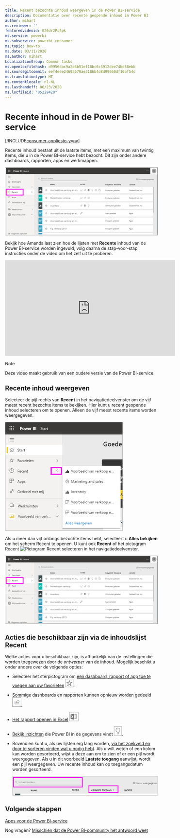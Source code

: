 ```yaml
---
title: Recent bezochte inhoud weergeven in de Power BI-service
description: Documentatie over recente geopende inhoud in Power BI
author: mihart
ms.reviewer: ''
featuredvideoid: G26dr2PsEpk
ms.service: powerbi
ms.subservice: powerbi-consumer
ms.topic: how-to
ms.date: 03/11/2020
ms.author: mihart
LocalizationGroup: Common tasks
ms.openlocfilehash: d9956dac9a2e3b51ef18bc6c3912dee74bd58ebb
ms.sourcegitcommit: eef4eee24695570ae3186b4d8d99660df16bf54c
ms.translationtype: HT
ms.contentlocale: nl-NL
ms.lasthandoff: 06/23/2020
ms.locfileid: "85229428"
---
```

# <a name="recent-content-in-the-power-bi-service"></a>**Recente** inhoud in de Power BI-service

[!INCLUDE[consumer-appliesto-yyny](../includes/consumer-appliesto-yyny.md)]

Recente inhoud bestaat uit de laatste items, met een maximum van twintig items, die u in de Power BI-service hebt bezocht.  Dit zijn onder andere dashboards, rapporten, apps en werkmappen.

![Venster Recente inhoud](./media/end-user-recent/power-bi-recent.png)

Bekijk hoe Amanda laat zien hoe de lijsten met **Recente** inhoud van de Power BI-service worden ingevuld, volg daarna de stap-voor-stap instructies onder de video om het zelf uit te proberen.

<iframe width="560" height="315" src="https://www.youtube.com/embed/G26dr2PsEpk" frameborder="0" allowfullscreen></iframe>

> [!NOTE]
> Deze video maakt gebruik van een oudere versie van de Power BI-service.

## <a name="display-recent-content"></a>Recente inhoud weergeven
Selecteer de pijl rechts van **Recent** in het navigatiedeelvenster om de vijf meest recent bezochte items te bekijken.  Hier kunt u recent geopende inhoud selecteren om te openen. Alleen de vijf meest recente items worden weergegeven.

![Flyout Recente inhoud](./media/end-user-recent/power-bi-recent-flyout.png)

Als u meer dan vijf onlangs bezochte items hebt, selecteert u **Alles bekijken** om het scherm Recent te openen. U kunt ook **Recent** of het pictogram Recent ![Pictogram Recent](./media/end-user-recent/power-bi-icon.png) selecteren in het navigatiedeelvenster.

![Alle recente inhoud weergeven](./media/end-user-recent/power-bi-recent.png)

## <a name="actions-available-from-the-recent-content-list"></a>Acties die beschikbaar zijn via de inhoudslijst **Recent**
Welke acties voor u beschikbaar zijn, is afhankelijk van de instellingen die worden toegewezen door de *ontwerper* van de inhoud. Mogelijk beschikt u onder andere over de volgende opties:
* Selecteer het sterpictogram om [een dashboard, rapport of app toe te voegen aan uw favorieten](end-user-favorite.md) ![sterpictogram](./media/end-user-shared-with-me/power-bi-star-icon.png).
* Sommige dashboards en rapporten kunnen opnieuw worden gedeeld  ![Deelpictogram](./media/end-user-shared-with-me/power-bi-share-icon-new.png).
* [Het rapport openen in Excel](end-user-export.md) ![pictogram voor exporteren naar Excel](./media/end-user-shared-with-me/power-bi-excel.png) 
* [Bekijk inzichten](end-user-insights.md) die Power BI in de gegevens vindt ![pictogram voor inzichten](./media/end-user-shared-with-me/power-bi-insights.png).
* Bovendien kunt u, als uw lijsten erg lang worden, [via het zoekveld en door te sorteren vinden wat u nodig hebt](end-user-search-sort.md). Als u wilt weten of een kolom kan worden gesorteerd, wijst u deze aan om te zien of er een pijl wordt weergegeven. Als u in dit voorbeeld **Laatste toegang** aanwijst, wordt een pijl weergegeven. Uw recente inhoud kan op toegangsdatum worden gesorteerd. 

    ![alle recente inhoud sorteren](./media/end-user-recent/power-bi-recent-sort.png)


## <a name="next-steps"></a>Volgende stappen
[Apps voor de Power BI-service](end-user-apps.md)

Nog vragen? [Misschien dat de Power BI-community het antwoord weet](https://community.powerbi.com/)

